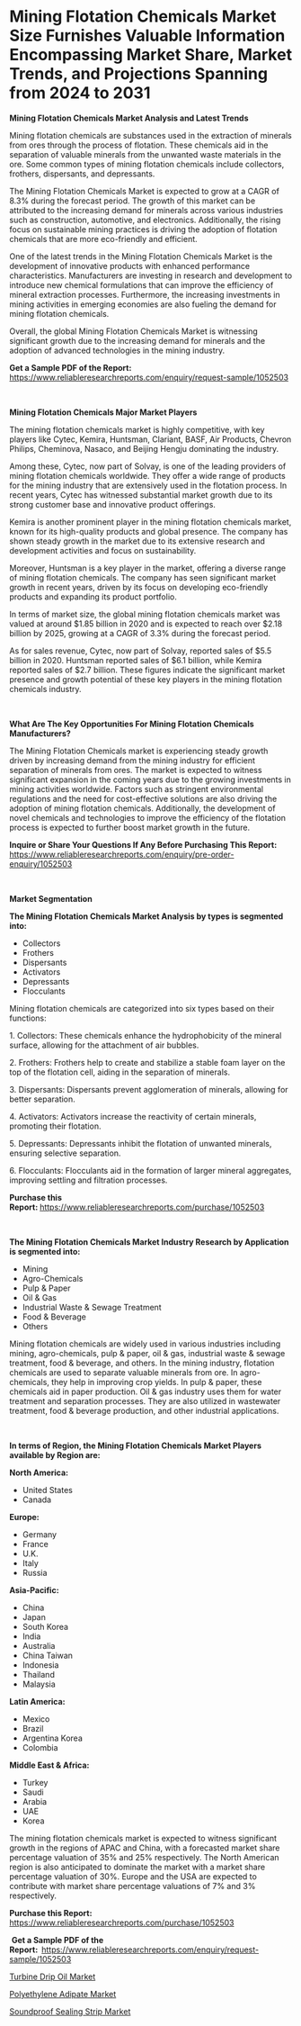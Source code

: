 <p><h1>Mining Flotation Chemicals Market Size Furnishes Valuable Information Encompassing Market Share, Market Trends, and Projections Spanning from 2024 to 2031</h1></p><p><strong>Mining Flotation Chemicals Market Analysis and Latest Trends</strong></p>
<p><p>Mining flotation chemicals are substances used in the extraction of minerals from ores through the process of flotation. These chemicals aid in the separation of valuable minerals from the unwanted waste materials in the ore. Some common types of mining flotation chemicals include collectors, frothers, dispersants, and depressants.</p><p>The Mining Flotation Chemicals Market is expected to grow at a CAGR of 8.3% during the forecast period. The growth of this market can be attributed to the increasing demand for minerals across various industries such as construction, automotive, and electronics. Additionally, the rising focus on sustainable mining practices is driving the adoption of flotation chemicals that are more eco-friendly and efficient.</p><p>One of the latest trends in the Mining Flotation Chemicals Market is the development of innovative products with enhanced performance characteristics. Manufacturers are investing in research and development to introduce new chemical formulations that can improve the efficiency of mineral extraction processes. Furthermore, the increasing investments in mining activities in emerging economies are also fueling the demand for mining flotation chemicals.</p><p>Overall, the global Mining Flotation Chemicals Market is witnessing significant growth due to the increasing demand for minerals and the adoption of advanced technologies in the mining industry.</p></p>
<p><strong>Get a Sample PDF of the Report:&nbsp;</strong> <a href="https://www.reliableresearchreports.com/enquiry/request-sample/1052503">https://www.reliableresearchreports.com/enquiry/request-sample/1052503</a></p>
<p>&nbsp;</p>
<p><strong>Mining Flotation Chemicals Major Market Players</strong></p>
<p><p>The mining flotation chemicals market is highly competitive, with key players like Cytec, Kemira, Huntsman, Clariant, BASF, Air Products, Chevron Philips, Cheminova, Nasaco, and Beijing Hengju dominating the industry. </p><p>Among these, Cytec, now part of Solvay, is one of the leading providers of mining flotation chemicals worldwide. They offer a wide range of products for the mining industry that are extensively used in the flotation process. In recent years, Cytec has witnessed substantial market growth due to its strong customer base and innovative product offerings. </p><p>Kemira is another prominent player in the mining flotation chemicals market, known for its high-quality products and global presence. The company has shown steady growth in the market due to its extensive research and development activities and focus on sustainability. </p><p>Moreover, Huntsman is a key player in the market, offering a diverse range of mining flotation chemicals. The company has seen significant market growth in recent years, driven by its focus on developing eco-friendly products and expanding its product portfolio.</p><p>In terms of market size, the global mining flotation chemicals market was valued at around $1.85 billion in 2020 and is expected to reach over $2.18 billion by 2025, growing at a CAGR of 3.3% during the forecast period. </p><p>As for sales revenue, Cytec, now part of Solvay, reported sales of $5.5 billion in 2020. Huntsman reported sales of $6.1 billion, while Kemira reported sales of $2.7 billion. These figures indicate the significant market presence and growth potential of these key players in the mining flotation chemicals industry.</p></p>
<p>&nbsp;</p>
<p><strong>What Are The Key Opportunities For Mining Flotation Chemicals Manufacturers?</strong></p>
<p><p>The Mining Flotation Chemicals market is experiencing steady growth driven by increasing demand from the mining industry for efficient separation of minerals from ores. The market is expected to witness significant expansion in the coming years due to the growing investments in mining activities worldwide. Factors such as stringent environmental regulations and the need for cost-effective solutions are also driving the adoption of mining flotation chemicals. Additionally, the development of novel chemicals and technologies to improve the efficiency of the flotation process is expected to further boost market growth in the future.</p></p>
<p><strong>Inquire or Share Your Questions If Any Before Purchasing This Report:</strong> <a href="https://www.reliableresearchreports.com/enquiry/pre-order-enquiry/1052503">https://www.reliableresearchreports.com/enquiry/pre-order-enquiry/1052503</a></p>
<p>&nbsp;</p>
<p><strong>Market Segmentation</strong></p>
<p><strong>The Mining Flotation Chemicals Market Analysis by types is segmented into:</strong></p>
<p><ul><li>Collectors</li><li>Frothers</li><li>Dispersants</li><li>Activators</li><li>Depressants</li><li>Flocculants</li></ul></p>
<p><p>Mining flotation chemicals are categorized into six types based on their functions:</p><p>1. Collectors: These chemicals enhance the hydrophobicity of the mineral surface, allowing for the attachment of air bubbles.</p><p>2. Frothers: Frothers help to create and stabilize a stable foam layer on the top of the flotation cell, aiding in the separation of minerals.</p><p>3. Dispersants: Dispersants prevent agglomeration of minerals, allowing for better separation.</p><p>4. Activators: Activators increase the reactivity of certain minerals, promoting their flotation.</p><p>5. Depressants: Depressants inhibit the flotation of unwanted minerals, ensuring selective separation.</p><p>6. Flocculants: Flocculants aid in the formation of larger mineral aggregates, improving settling and filtration processes.</p></p>
<p><strong>Purchase this Report:&nbsp;</strong><a href="https://www.reliableresearchreports.com/purchase/1052503">https://www.reliableresearchreports.com/purchase/1052503</a></p>
<p>&nbsp;</p>
<p><strong>The Mining Flotation Chemicals Market Industry Research by Application is segmented into:</strong></p>
<p><ul><li>Mining</li><li>Agro-Chemicals</li><li>Pulp & Paper</li><li>Oil & Gas</li><li>Industrial Waste & Sewage Treatment</li><li>Food & Beverage</li><li>Others</li></ul></p>
<p><p>Mining flotation chemicals are widely used in various industries including mining, agro-chemicals, pulp & paper, oil & gas, industrial waste & sewage treatment, food & beverage, and others. In the mining industry, flotation chemicals are used to separate valuable minerals from ore. In agro-chemicals, they help in improving crop yields. In pulp & paper, these chemicals aid in paper production. Oil & gas industry uses them for water treatment and separation processes. They are also utilized in wastewater treatment, food & beverage production, and other industrial applications.</p></p>
<p>&nbsp;</p>
<p><strong>In terms of Region, the Mining Flotation Chemicals Market Players available by Region are:</strong></p>
<p>
    <p> <strong> North America: </strong>
        <ul>
            <li>United States</li>
            <li>Canada</li>
        </ul>
        </p> 
    <p> <strong> Europe: </strong>
        <ul>
            <li>Germany</li>
            <li>France</li>
            <li>U.K.</li>
            <li>Italy</li>
            <li>Russia</li>
        </ul>
        </p> 
    <p> <strong> Asia-Pacific: </strong>
        <ul>
            <li>China</li>
            <li>Japan</li>
            <li>South Korea</li>
            <li>India</li>
            <li>Australia</li>
            <li>China Taiwan</li>
            <li>Indonesia</li>
            <li>Thailand</li>
            <li>Malaysia</li>
        </ul>
        </p> 
    <p> <strong> Latin America: </strong>
        <ul>
            <li>Mexico</li>
            <li>Brazil</li>
            <li>Argentina Korea</li>
            <li>Colombia</li>
        </ul>
        </p> 
    <p> <strong> Middle East & Africa: </strong>
        <ul>
            <li>Turkey</li>
            <li>Saudi</li>
            <li>Arabia</li>
            <li>UAE</li>
            <li>Korea</li>
        </ul>
    </p>
    </p>
<p><p>The mining flotation chemicals market is expected to witness significant growth in the regions of APAC and China, with a forecasted market share percentage valuation of 35% and 25% respectively. The North American region is also anticipated to dominate the market with a market share percentage valuation of 30%. Europe and the USA are expected to contribute with market share percentage valuations of 7% and 3% respectively.</p></p>
<p><strong>Purchase this Report: </strong><a href="https://www.reliableresearchreports.com/purchase/1052503">https://www.reliableresearchreports.com/purchase/1052503</a></p>
<p>&nbsp;<strong>Get a Sample PDF of the Report:&nbsp;&nbsp;</strong><a href="https://www.reliableresearchreports.com/enquiry/request-sample/1052503">https://www.reliableresearchreports.com/enquiry/request-sample/1052503</a></p>
<p><strong></strong></p>
<p><p><a href="https://github.com/brentleyjimmiealvaradoz4l1rea/Market-Research-Report-List-1/blob/main/turbine-drip-oil-market.md">Turbine Drip Oil Market</a></p><p><a href="https://github.com/Angelnienowdseej3e45z3p8c/Market-Research-Report-List-1/blob/main/polyethylene-adipate-market.md">Polyethylene Adipate Market</a></p><p><a href="https://view.publitas.com/reportprime-1/soundproof-sealing-strip-market-analysis-and-market-size-global-industry-overview-market-segmentation-and-forecast-2023-to-2030/">Soundproof Sealing Strip Market</a></p></p>